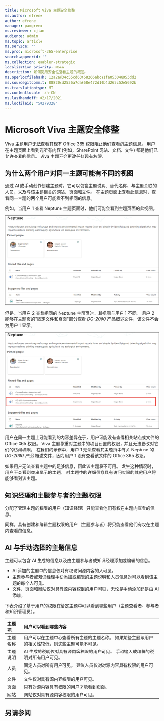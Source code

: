 ```yaml
---
title: Microsoft Viva 主题安全修整
ms.author: efrene
author: efrene
manager: pamgreen
ms.reviewer: cjtan
audience: admin
ms.topic: article
ms.service: ''
ms.prod: microsoft-365-enterprise
search.appverid: ''
ms.collection: enabler-strategic
localization_priority: None
description: 如何使用安全性查看主题的概述。
ms.openlocfilehash: 12a2ad34c55cd63468266abca1fa053048053dd2
ms.sourcegitcommit: 88820cd2536a7da868e472d10b4d265c52e5692b
ms.translationtype: MT
ms.contentlocale: zh-CN
ms.lasthandoff: 02/17/2021
ms.locfileid: "50279328"
---
```

# <a name="microsoft-viva-topics-security-trimming"></a>Microsoft Viva 主题安全修整 

Viva 主题用户无法查看其现有 Office 365 权限阻止他们查看的主题信息。 用户在主题页面上看到的所有内容 (例如，SharePoint 网站、文档、文件) 都是他们已允许查看的信息。 Viva 主题不会更改任何现有权限。

## <a name="why-two-users-may-have-different-views-of-the-same-topic"></a>为什么两个用户对同一主题可能有不同的视图

通过 AI 或手动创作创建主题时，它可以包含主题说明、替代名称、与主题关联的人员，以及与该主题相关的网站、页面和文件。 在主题页面上查看此信息时，查看同一主题的两个用户可能看不到相同的信息。
  
例如，当用户 1 查看 Neptune 主题页面时，他们可能会看到主题页面的此视图。

![用户 1 的 Neptune 主题](../media/knowledge-management/user2-topic-view.png) </br> 

但是，当用户 2 查看相同的 Neptune 主题页时，其视图与用户 1 不同。  用户 2 能够在主题页的"固定文件和页面"部分查看 *DG-2000* 产品概述文件，该文件不会为用户 1 显示。  

![用户 2 的 Neptune 主题](../media/knowledge-management/user1-topic-view.png) </br> 

用户在同一主题上可能看到的内容差异在于，用户可能没有查看相关站点或文件的 Office 365 权限。  Viva 主题尊重对主题中的项目设置的权限，并且无法更改对它们的访问权限。 在我们的示例中，用户 1 无法查看其主题页中有关 Neptune 的 *DG-2000 产品* 概述文件，因为用户 1 没有查看该文件的 Office 365 权限。

如果用户无法查看主题中的足够信息，因此该主题将不可用。 发生这种情况时，用户不会看到突出显示的主题。 对主题中的详细信息具有访问权限的其他用户将能够看到该主题。


## <a name="topic-permissions-for-knowledge-managers-and-topic-contributors"></a>知识经理和主题参与者的主题权限

分配了管理主题的权限的用户（知识经理）只能查看他们有权在主题内查看的信息。

同样，具有创建和编辑主题权限的用户（主题参与者）将只能查看他们有权在主题内查看的信息。 


## <a name="ai-versus-manually-curated-topic-information"></a>AI 与手动选择的主题信息

主题可以包含 AI 生成的信息以及由主题参与者或知识经理添加或编辑的信息。

 - AI 添加的主题中的信息仅对有权访问源内容的人可见。
 - 主题参与者或知识经理手动添加或编辑的主题说明和人员信息对可以看到该主题的每个人可见。
 - 文件、页面和网站仅对具有源内容权限的用户可见，无论是手动添加还是由 AI 添加。

下表介绍了基于用户的权限在给定主题中可以看到哪些用户（主题查看者、参与者和知识管理员）。

|主题项|用户可以看到哪些内容|
|:---------|:------------------|
|主题名称|用户可以在主题中心查看所有主题的主题名称。 如果某些主题与用户的相关性较低，则这些主题可能不可见。|
|主题说明|AI 生成的说明仅对具有源内容权限的用户可见。 手动输入或编辑的说明对所有用户可见。|
|人员|固定人员对所有用户可见。 建议人员仅对对源内容具有权限的用户可见。|
|文件|文件仅对具有源内容权限的用户可见。|
|页面|只有对源内容具有权限的用户才能看到页面。|
|网站|网站仅对具有源内容权限的用户可见。|




## <a name="see-also"></a>另请参阅

